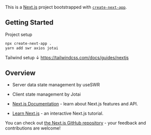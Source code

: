 This is a [Next.js](https://nextjs.org/) project bootstrapped with [`create-next-app`](https://github.com/vercel/next.js/tree/canary/packages/create-next-app).

## Getting Started

Project setup

```bash
npx create-next-app .
yarn add swr axios jotai
```
Tailwind setup ↓
https://tailwindcss.com/docs/guides/nextjs


## Overview

- Server data state management by useSWR
- Client state management by Jotai

- [Next.js Documentation](https://nextjs.org/docs) - learn about Next.js features and API.
- [Learn Next.js](https://nextjs.org/learn) - an interactive Next.js tutorial.

You can check out [the Next.js GitHub repository](https://github.com/vercel/next.js/) - your feedback and contributions are welcome!


